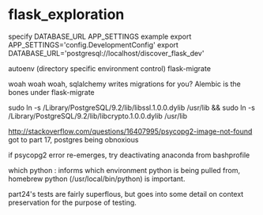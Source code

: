 # flask_exploration
specify
DATABASE_URL
APP_SETTINGS
example
export APP_SETTINGS='config.DevelopmentConfig'
export DATABASE_URL='postgresql://localhost/discover_flask_dev'

autoenv (directory specific environment control)
flask-migrate

woah woah woah, sqlalchemy writes migrations for you?
Alembic is the bones under flask-migrate

sudo ln -s /Library/PostgreSQL/9.2/lib/libssl.1.0.0.dylib /usr/lib && sudo ln -s /Library/PostgreSQL/9.2/lib/libcrypto.1.0.0.dylib /usr/lib

http://stackoverflow.com/questions/16407995/psycopg2-image-not-found
got to part 17, postgres being obnoxious

if psycopg2 error re-emerges, try deactivating anaconda from bashprofile

which python : informs which environment python is being pulled from, homebrew python (/usr/local/bin/python) is important.

part24's tests are fairly superflous, but goes into some detail on context preservation for the purpose of testing.
